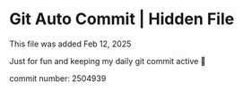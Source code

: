 # Git Auto Commit | Hidden File

This file was added Feb 12, 2025

Just for fun and keeping my daily git commit active 🤪

commit number: 2504939
